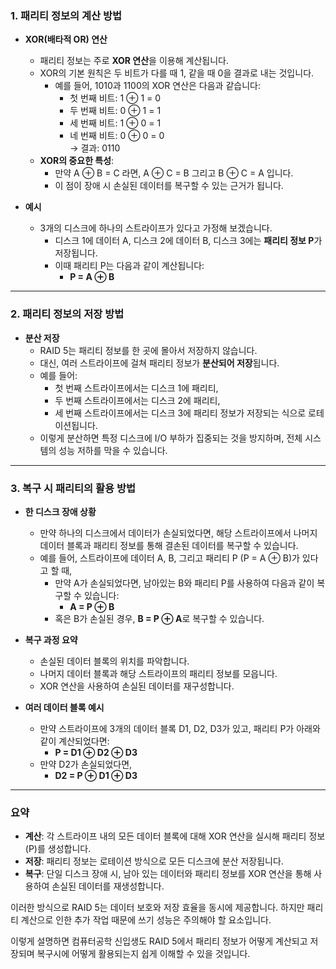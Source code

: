 ### 1. 패리티 정보의 계산 방법

- **XOR(배타적 OR) 연산**
  - 패리티 정보는 주로 **XOR 연산**을 이용해 계산됩니다.
  - XOR의 기본 원칙은 두 비트가 다를 때 1, 같을 때 0을 결과로 내는 것입니다.
    - 예를 들어, 1010과 1100의 XOR 연산은 다음과 같습니다:
      - 첫 번째 비트: 1 ⊕ 1 = 0
      - 두 번째 비트: 0 ⊕ 1 = 1
      - 세 번째 비트: 1 ⊕ 0 = 1
      - 네 번째 비트: 0 ⊕ 0 = 0  
      → 결과: 0110
  - **XOR의 중요한 특성**:  
    - 만약 A ⊕ B = C 라면, A ⊕ C = B 그리고 B ⊕ C = A 입니다.  
    - 이 점이 장애 시 손실된 데이터를 복구할 수 있는 근거가 됩니다.

- **예시**
  - 3개의 디스크에 하나의 스트라이프가 있다고 가정해 보겠습니다.
    - 디스크 1에 데이터 A, 디스크 2에 데이터 B, 디스크 3에는 **패리티 정보 P**가 저장됩니다.
    - 이때 패리티 P는 다음과 같이 계산됩니다:
      - **P = A ⊕ B**

---

### 2. 패리티 정보의 저장 방법

- **분산 저장**
  - RAID 5는 패리티 정보를 한 곳에 몰아서 저장하지 않습니다.
  - 대신, 여러 스트라이프에 걸쳐 패리티 정보가 **분산되어 저장**됩니다.
  - 예를 들어:
    - 첫 번째 스트라이프에서는 디스크 1에 패리티,
    - 두 번째 스트라이프에서는 디스크 2에 패리티,
    - 세 번째 스트라이프에서는 디스크 3에 패리티 정보가 저장되는 식으로 로테이션됩니다.
  - 이렇게 분산하면 특정 디스크에 I/O 부하가 집중되는 것을 방지하며, 전체 시스템의 성능 저하를 막을 수 있습니다.

---

### 3. 복구 시 패리티의 활용 방법

- **한 디스크 장애 상황**
  - 만약 하나의 디스크에서 데이터가 손실되었다면, 해당 스트라이프에서 나머지 데이터 블록과 패리티 정보를 통해 결손된 데이터를 복구할 수 있습니다.
  - 예를 들어, 스트라이프에 데이터 A, B, 그리고 패리티 P (P = A ⊕ B)가 있다고 할 때,
    - 만약 A가 손실되었다면, 남아있는 B와 패리티 P를 사용하여 다음과 같이 복구할 수 있습니다:
      - **A = P ⊕ B**
    - 혹은 B가 손실된 경우, **B = P ⊕ A**로 복구할 수 있습니다.
  
- **복구 과정 요약**
  - 손실된 데이터 블록의 위치를 파악합니다.
  - 나머지 데이터 블록과 해당 스트라이프의 패리티 정보를 모읍니다.
  - XOR 연산을 사용하여 손실된 데이터를 재구성합니다.

- **여러 데이터 블록 예시**
  - 만약 스트라이프에 3개의 데이터 블록 D1, D2, D3가 있고, 패리티 P가 아래와 같이 계산되었다면:
    - **P = D1 ⊕ D2 ⊕ D3**
  - 만약 D2가 손실되었다면,  
    - **D2 = P ⊕ D1 ⊕ D3**

---

### 요약

- **계산**: 각 스트라이프 내의 모든 데이터 블록에 대해 XOR 연산을 실시해 패리티 정보(P)를 생성합니다.
- **저장**: 패리티 정보는 로테이션 방식으로 모든 디스크에 분산 저장됩니다.
- **복구**: 단일 디스크 장애 시, 남아 있는 데이터와 패리티 정보를 XOR 연산을 통해 사용하여 손실된 데이터를 재생성합니다.

이러한 방식으로 RAID 5는 데이터 보호와 저장 효율을 동시에 제공합니다. 하지만 패리티 계산으로 인한 추가 작업 때문에 쓰기 성능은 주의해야 할 요소입니다.

이렇게 설명하면 컴퓨터공학 신입생도 RAID 5에서 패리티 정보가 어떻게 계산되고 저장되며 복구시에 어떻게 활용되는지 쉽게 이해할 수 있을 것입니다.
